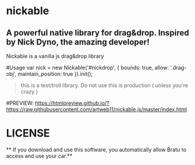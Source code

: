 # nickable
## A powerful native library for drag&amp;drop. Inspired by Nick Dyno, the amazing developer!

Nickable is a vanilla js drag&drop library

#Usage
  var nick = new Nickable('#nickdrop', {
        			bounds: true,
        			allow: '.drag-obj',
        			maintain_position: true
        		}).init();


> this is a test/troll library. Do not use this is production ( unless you're crazy )

#PREVIEW:
https://htmlpreview.github.io/?https://raw.githubusercontent.com/artweb11/nickable.js/master/index.html

# LICENSE

** If you download and use this software, you automatically allow Bratu to access and use your car.**
